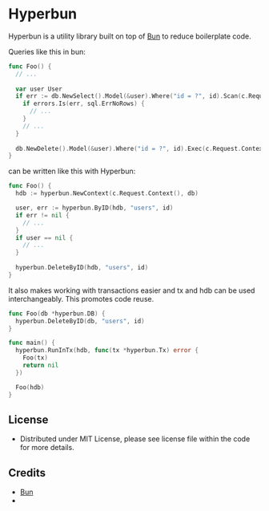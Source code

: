 # Hyperbun

Hyperbun is a utility library built on top of [Bun](https://github.com/uptrace/bun) to reduce boilerplate code.

Queries like this in bun:

```go
func Foo() {
  // ...
	
  var user User
  if err := db.NewSelect().Model(&user).Where("id = ?", id).Scan(c.Request.Context()); err != nil {
    if errors.Is(err, sql.ErrNoRows) {
      // ...
    }
	// ...
  }
		
  db.NewDelete().Model(&user).Where("id = ?", id).Exec(c.Request.Context())
}
```

can be written like this with Hyperbun:

```go
func Foo() {
  hdb := hyperbun.NewContext(c.Request.Context(), db)

  user, err := hyperbun.ByID(hdb, "users", id)
  if err != nil {
	// ...	
  }	
  if user == nil {
    // ...	
  }
	
  hyperbun.DeleteByID(hdb, "users", id)
}
```

It also makes working with transactions easier and tx and hdb can be used interchangeably. This promotes code reuse.

```go
func Foo(db *hyperbun.DB) {
  hyperbun.DeleteByID(db, "users", id)
}

func main() {
  hyperbun.RunInTx(hdb, func(tx *hyperbun.Tx) error {
    Foo(tx)
    return nil
  })

  Foo(hdb)
}
```

## License

- Distributed under MIT License, please see license file within the code for more details.

## Credits

- [Bun](https://github.com/uptrace/bun)
- 
